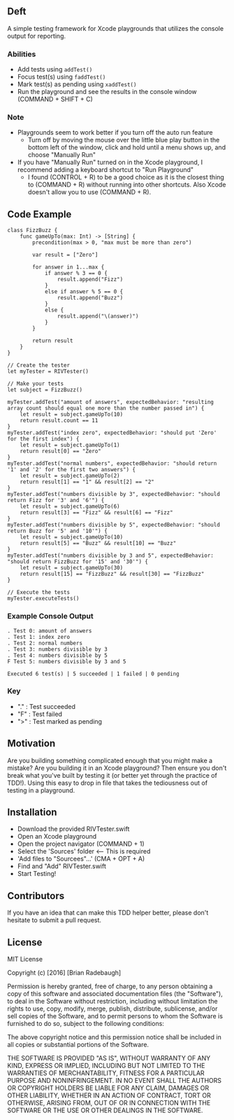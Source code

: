 ## Deft

A simple testing framework for Xcode playgrounds that utilizes the console output for reporting.

### Abilities
- Add tests using `addTest()`
- Focus test(s) using `faddTest()`
- Mark test(s) as pending using `xaddTest()`
- Run the playground and see the results in the console window (COMMAND + SHIFT + C)

### Note
- Playgrounds seem to work better if you turn off the auto run feature
	- Turn off by moving the mouse over the little blue play button in the bottom left of the window, click and hold until a menu shows up, and choose "Manually Run"
- If you have "Manually Run" turned on in the Xcode playground, I recommend adding a keyboard shortcut to "Run Playground"
	- I found (CONTROL + R) to be a good choice as it is the closest thing to (COMMAND + R) without running into other shortcuts. Also Xcode doesn't allow you to use (COMMAND + R).

## Code Example

```
class FizzBuzz {
    func gameUpTo(max: Int) -> [String] {
        precondition(max > 0, "max must be more than zero")

        var result = ["Zero"]

        for answer in 1...max {
            if answer % 3 == 0 {
                result.append("Fizz")
            }
            else if answer % 5 == 0 {
                result.append("Buzz")
            }
            else {
                result.append("\(answer)")
            }
        }
        
        return result
    }
}

// Create the tester
let myTester = RIVTester()

// Make your tests
let subject = FizzBuzz()

myTester.addTest("amount of answers", expectedBehavior: "resulting array count should equal one more than the number passed in") {
    let result = subject.gameUpTo(10)
    return result.count == 11
}
myTester.addTest("index zero", expectedBehavior: "should put 'Zero' for the first index") {
    let result = subject.gameUpTo(1)
    return result[0] == "Zero"
}
myTester.addTest("normal numbers", expectedBehavior: "should return '1' and '2' for the first two answers") {
    let result = subject.gameUpTo(2)
    return result[1] == "1" && result[2] == "2"
}
myTester.addTest("numbers divisible by 3", expectedBehavior: "should return Fizz for '3' and '6'") {
    let result = subject.gameUpTo(6)
    return result[3] == "Fizz" && result[6] == "Fizz"
}
myTester.addTest("numbers divisible by 5", expectedBehavior: "should return Buzz for '5' and '10'") {
    let result = subject.gameUpTo(10)
    return result[5] == "Buzz" && result[10] == "Buzz"
}
myTester.addTest("numbers divisible by 3 and 5", expectedBehavior: "should return FizzBuzz for '15' and '30'") {
    let result = subject.gameUpTo(30)
    return result[15] == "FizzBuzz" && result[30] == "FizzBuzz"
}

// Execute the tests
myTester.executeTests()
```

### Example Console Output

```
. Test 0: amount of answers
. Test 1: index zero
. Test 2: normal numbers
. Test 3: numbers divisible by 3
. Test 4: numbers divisible by 5
F Test 5: numbers divisible by 3 and 5

Executed 6 test(s) | 5 succeeded | 1 failed | 0 pending
```

### Key
 - "." : Test succeeded
 - "F" : Test failed
 - ">" : Test marked as pending

## Motivation

Are you building something complicated enough that you might make a mistake? Are you building it in an Xcode playground? Then ensure you don't break what you've built by testing it (or better yet through the practice of TDD!). Using this easy to drop in file that takes the tediousness out of testing in a playground.

## Installation

- Download the provided RIVTester.swift
- Open an Xcode playground
- Open the project navigator (COMMAND + 1)
- Select the 'Sources' folder <-- This is required
- 'Add files to "Sourcees"...' (CMA + OPT + A)
- Find and "Add" RIVTester.swift
- Start Testing!

## Contributors

If you have an idea that can make this TDD helper better, please don't hesitate to submit a pull request.

## License

MIT License

Copyright (c) [2016] [Brian Radebaugh]

Permission is hereby granted, free of charge, to any person obtaining a copy
of this software and associated documentation files (the "Software"), to deal
in the Software without restriction, including without limitation the rights
to use, copy, modify, merge, publish, distribute, sublicense, and/or sell
copies of the Software, and to permit persons to whom the Software is
furnished to do so, subject to the following conditions:

The above copyright notice and this permission notice shall be included in all
copies or substantial portions of the Software.

THE SOFTWARE IS PROVIDED "AS IS", WITHOUT WARRANTY OF ANY KIND, EXPRESS OR
IMPLIED, INCLUDING BUT NOT LIMITED TO THE WARRANTIES OF MERCHANTABILITY,
FITNESS FOR A PARTICULAR PURPOSE AND NONINFRINGEMENT. IN NO EVENT SHALL THE
AUTHORS OR COPYRIGHT HOLDERS BE LIABLE FOR ANY CLAIM, DAMAGES OR OTHER
LIABILITY, WHETHER IN AN ACTION OF CONTRACT, TORT OR OTHERWISE, ARISING FROM,
OUT OF OR IN CONNECTION WITH THE SOFTWARE OR THE USE OR OTHER DEALINGS IN THE
SOFTWARE.